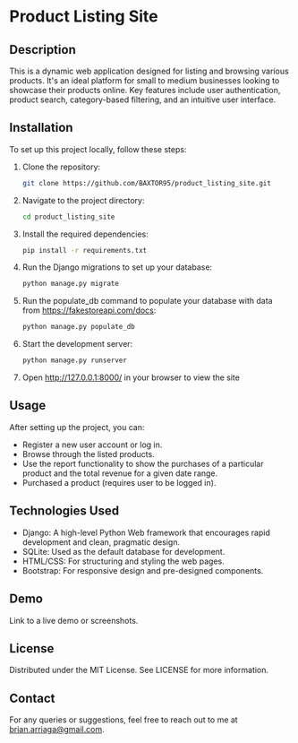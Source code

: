 # Product Listing Site

## Description

This is a dynamic web application designed for listing and browsing various products. It's an ideal platform for small to medium businesses looking to showcase their products online. Key features include user authentication, product search, category-based filtering, and an intuitive user interface.

## Installation

To set up this project locally, follow these steps:

1. Clone the repository:

   ```bash
   git clone https://github.com/BAXTOR95/product_listing_site.git
   ```

2. Navigate to the project directory:

   ```bash
   cd product_listing_site
   ```

3. Install the required dependencies:

   ```bash
   pip install -r requirements.txt
   ```

4. Run the Django migrations to set up your database:

   ```bash
   python manage.py migrate
   ```

5. Run the populate_db command to populate your database with data from <https://fakestoreapi.com/docs>:

   ```bash
   python manage.py populate_db
   ```

6. Start the development server:

   ```bash
   python manage.py runserver
   ```

7. Open <http://127.0.0.1:8000/> in your browser to view the site

## Usage

After setting up the project, you can:

- Register a new user account or log in.
- Browse through the listed products.
- Use the report functionality to show the purchases of a particular product and the total revenue for a given date range.
- Purchased a product (requires user to be logged in).

## Technologies Used

- Django: A high-level Python Web framework that encourages rapid development and clean, pragmatic design.
- SQLite: Used as the default database for development.
- HTML/CSS: For structuring and styling the web pages.
- Bootstrap: For responsive design and pre-designed components.

## Demo

Link to a live demo or screenshots.

## License

Distributed under the MIT License. See LICENSE for more information.

## Contact

For any queries or suggestions, feel free to reach out to me at <brian.arriaga@gmail.com>.

